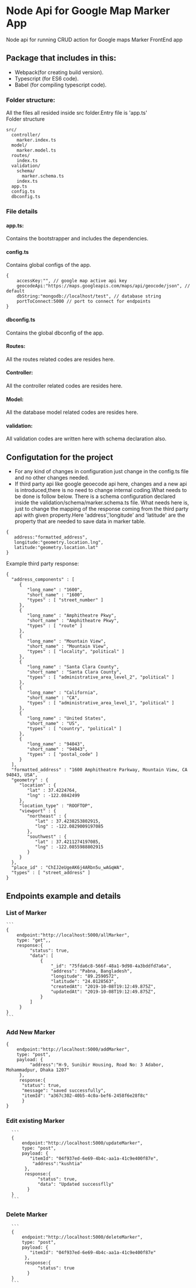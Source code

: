 # Node Api for Google Map Marker App
Node api for running CRUD action for Google maps Marker FrontEnd app

## Package that includes in this:

* Webpack(for creating build version).
* Typescript (for ES6 code).
* Babel (for compiling typescript code).

### Folder structure:
All the files all resided inside src folder.Entry file is 'app.ts' <br>
Folder structure
```
src/
  controller/
    marker.index.ts
  model/
    marker.model.ts
  routes/
    index.ts
  validation/
    schema/
      marker.schema.ts
    index.ts
  app.ts
  config.ts
  dbconfig.ts
```

### File details

#### app.ts:
  Contains the bootstrapper and includes the dependencies.
#### config.ts
  Contains global configs of the app.
  ```
  {
      accessKey:"", // google map active api key
      geocodeApi:"https://maps.googleapis.com/maps/api/geocode/json", // default
      dbString:"mongodb://localhost/test", // database string
      portToConnect:5000 // port to connect for endpoints
  }
  ```
#### dbconfig.ts
  Contains the global dbconfig of the app.
#### Routes:
 All the routes related codes are resides here.
#### Controller:
  All the controller related codes are resides here.
#### Model:
  All the database model related codes are resides here.
#### validation:
  All validation codes are written here with schema declaration also.
 ## Configutation for the project
 * For any kind of changes in configuration just change in the config.ts file and no
     other changes needed.
 * If third party api like google geoecode api here, changes and a new api is introduced,there
 is no need to change internal coding.What needs to be done is follow below.
 There is a schema configuration declared inside the validation/schema/marker.schema.ts file.
 What needs here is, just to change the mapping of the response coming from the third party api
 with given property.Here 'address','longitude' and 'latitude' are the property that are needed to
 save data in marker table.
  ```
 {
     address:"formatted_address", 
     longitude:"geometry.location.lng",
     latitude:"geometry.location.lat"
 }
 ```
Example third party response:
 ```
{
   "address_components" : [
      {
         "long_name" : "1600",
         "short_name" : "1600",
         "types" : [ "street_number" ]
      },
      {
         "long_name" : "Amphitheatre Pkwy",
         "short_name" : "Amphitheatre Pkwy",
         "types" : [ "route" ]
      },
      {
         "long_name" : "Mountain View",
         "short_name" : "Mountain View",
         "types" : [ "locality", "political" ]
      },
      {
         "long_name" : "Santa Clara County",
         "short_name" : "Santa Clara County",
         "types" : [ "administrative_area_level_2", "political" ]
      },
      {
         "long_name" : "California",
         "short_name" : "CA",
         "types" : [ "administrative_area_level_1", "political" ]
      },
      {
         "long_name" : "United States",
         "short_name" : "US",
         "types" : [ "country", "political" ]
      },
      {
         "long_name" : "94043",
         "short_name" : "94043",
         "types" : [ "postal_code" ]
      }
   ],
   "formatted_address" : "1600 Amphitheatre Parkway, Mountain View, CA 94043, USA",
   "geometry" : {
      "location" : {
         "lat" : 37.4224764,
         "lng" : -122.0842499
      },
      "location_type" : "ROOFTOP",
      "viewport" : {
         "northeast" : {
            "lat" : 37.4238253802915,
            "lng" : -122.0829009197085
         },
         "southwest" : {
            "lat" : 37.4211274197085,
            "lng" : -122.0855988802915
         }
      }
   },
   "place_id" : "ChIJ2eUgeAK6j4ARbn5u_wAGqWA",
   "types" : [ "street_address" ]
}
  ```
  
  ## Endpoints example and details
  
 ### List of Marker
    ```
    {
        endpoint:"http://localhost:5000/allMarker", 
        type: "get",,
        response:{
             "status": true,
             "data": [
                 {
                     "_id": "75fda6c8-566f-48a1-9d98-4a3bddfd7a6a",
                     "address": "Pabna, Bangladesh",
                     "longitude": "89.2590572",
                     "latitude": "24.0128563",
                     "createdAt": "2019-10-08T19:12:49.875Z",
                     "updatedAt": "2019-10-08T19:12:49.875Z",
                 }
             ]
         }
    }
    ```
        
  ### Add New Marker
   ```
   {
       endpoint:"http://localhost:5000/addMarker", 
       type: "post",
       payload: {
        	"address":"H-9, Sunibir Housing, Road No: 3 Adabor, Mohammadpur, Dhaka 1207"
        },
        response:{
         "status": true,
         "message": "saved successfully",
         "itemId": "a367c302-40b5-4c0a-bef6-2458f6e28f8c"
         }
   }
   ```
   
   ### Edit existing Marker
      ```
      {
          endpoint:"http://localhost:5000/updateMarker", 
          type: "post",
          payload: {
             "itemId": "04f937ed-6e69-4b4c-aa1a-41c9e400f87e",
              "address":"kushtia"
           },
           response:{
                "status": true,
                "data": "Updated successflly"
            }
      }
      ```
   ### Delete Marker
      ```
      {
          endpoint:"http://localhost:5000/deleteMarker", 
          type: "post",
          payload: {
             "itemId": "04f937ed-6e69-4b4c-aa1a-41c9e400f87e"
           },
           response:{
                "status": true
            }
      }
      ```